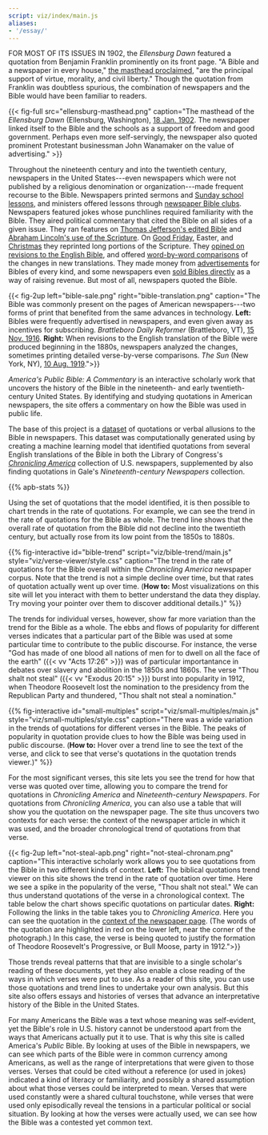 ```yaml
---
script: viz/index/main.js
aliases:
- '/essay/'
---
```


<span style="text-transform: uppercase;">For most of its issues in 1902,</span> the *Ellensburg Dawn* featured a quotation from Benjamin Franklin prominently on its front page. "A Bible and a newspaper in every house," [the masthead proclaimed](https://chroniclingamerica.loc.gov/lccn/sn88085012/1902-01-18/ed-1/seq-1/), "are the principal support of virtue, morality, and civil liberty." Though the quotation from Franklin was doubtless spurious, the combination of newspapers and the Bible would have been familiar to readers.

{{< fig-full src="ellensburg-masthead.png" caption="The masthead of the *Ellensburg Dawn* (Ellensburg, Washington), [18 Jan. 1902](https://chroniclingamerica.loc.gov/lccn/sn88085012/1902-01-18/ed-1/seq-1/). The newspaper linked itself to the Bible and the schools as a support of freedom and good government. Perhaps even more self-servingly, the newspaper also quoted prominent Protestant businessman John Wanamaker on the value of advertising." >}}

Throughout the nineteenth century and into the twentieth century, newspapers in the United States---even newspapers which were not published by a religious denomination or organization---made frequent recourse to the Bible. Newspapers printed sermons and [Sunday school lessons](https://chroniclingamerica.loc.gov/lccn/sn87076843/1919-09-18/ed-1/seq-3/), and ministers offered lessons through [newspaper Bible clubs](https://chroniclingamerica.loc.gov/lccn/sn93052980/1909-02-19/ed-1/seq-3/). Newspapers featured jokes whose punchlines required familiarity with the Bible. They aired political commentary that cited the Bible on all sides of a given issue. They ran features on [Thomas Jefferson's edited Bible](http://chroniclingamerica.loc.gov/lccn/sn84020274/1902-06-01/ed-1/seq-44/) and [Abraham Lincoln's use of the Scripture](http://chroniclingamerica.loc.gov/lccn/sn85042462/1909-02-14/ed-1/seq-53/). On [Good Friday](http://chroniclingamerica.loc.gov/lccn/sn85058397/1913-03-21/ed-1/seq-5/), Easter, and [Christmas](http://chroniclingamerica.loc.gov/lccn/sn83045160/1871-12-25/ed-1/seq-1/) they reprinted long portions of the Scripture. They [opined on revisions to the English Bible](http://chroniclingamerica.loc.gov/lccn/sn83030431/1919-08-10/ed-1/seq-25/), and offered [word-by-word comparisons](http://chroniclingamerica.loc.gov/lccn/sn85042331/1881-05-20/ed-1/seq-6/) of the changes in new translations. They made money from [advertisements](http://chroniclingamerica.loc.gov/lccn/sn83045433/1918-02-10/ed-1/seq-18/) for Bibles of every kind, and some newspapers even [sold Bibles directly](http://chroniclingamerica.loc.gov/lccn/sn86071593/1916-11-15/ed-1/seq-6/) as a way of raising revenue. But most of all, newspapers quoted the Bible.

{{< fig-2up left="bible-sale.png" right="bible-translation.png" caption="The Bible was commonly present on the pages of American newspapers---two forms of print that benefited from the same advances in technology. **Left:** Bibles were frequently advertised in newspapers, and even given away as incentives for subscribing. *Brattleboro Daily Reformer* (Brattleboro, VT), [15 Nov. 1916](https://chroniclingamerica.loc.gov/lccn/sn86071593/1916-11-15/ed-1/seq-6/). **Right:** When revisions to the English translation of the Bible were produced beginning in the 1880s, newspapers analyzed the changes, sometimes printing detailed verse-by-verse comparisons. *The Sun* (New York, NY), [10 Aug. 1919](https://chroniclingamerica.loc.gov/lccn/sn83030431/1919-08-10/ed-1/seq-25/).">}}

*America's Public Bible: A Commentary* is an interactive scholarly work that uncovers the history of the Bible in the nineteenth- and early twentieth-century United States. By identifying and studying quotations in American newspapers, the site offers a commentary on 
how the Bible was used in public life.

The base of this project is a [dataset](/#data) of quotations or verbal allusions to the Bible in newspapers. This dataset was computationally generated using by creating a machine learning model that identified quotations from several English translations of the Bible in both the Library of Congress's *[Chronicling America](http://chroniclingamerica.loc.gov/)* collection of U.S. newspapers, supplemented by also finding quotations in Gale's *Nineteenth-century Newspapers* collection.

{{% apb-stats %}}

Using the set of quotations that the model identified, it is then possible to chart trends in the rate of quotations. For example, we can see the trend in the rate of quotations for the Bible as whole. The trend line shows that the overall rate of quotation from the Bible did not decline into the twentieth century, but actually rose from its low point from the 1850s to 1880s.

{{% fig-interactive id="bible-trend" script="viz/bible-trend/main.js" style="viz/verse-viewer/style.css" caption="The trend in the rate of quotations for the Bible overall within the *Chronicling America* newspaper corpus. Note that the trend is not a simple decline over time, but that rates of quotation actually went up over time. (**How to:** Most visualizations on this site will let you interact with them to better understand the data they display. Try moving your pointer over them to discover additional details.)" %}}

The trends for individual verses, however, show far more variation than the trend for the Bible as a whole. The ebbs and flows of popularity for different verses indicates that a particular part of the Bible was used at some particular time to contribute to the public discourse. For instance, the verse "God has made of one blood all nations of men for to dwell on all the face of the earth" ({{< vv "Acts 17:26" >}}) was of particular importantance in debates over slavery and abolition in the 1850s and 1860s. The verse "Thou shalt not steal" ({{< vv "Exodus 20:15" >}}) burst into popularity in 1912, when Theodore Roosevelt lost the nomination to the presidency from the Republican Party and thundered, "Thou shalt not steal a nomination."

{{% fig-interactive id="small-multiples" script="viz/small-multiples/main.js" style="viz/small-multiples/style.css" caption="There was a wide variation in the trends of quotations for different verses in the Bible. The peaks of popularity in quotation provide clues to how the Bible was being used in public discourse. (**How to:** Hover over a trend line to see the text of the verse, and click to see that verse's quotations in the quotation trends viewer.)" %}}

For the most significant verses, this site lets you see the trend for how that verse was quoted over time, allowing you to compare the trend for quotations in *Chronicling America* and *Nineteenth-century Newspapers*. For quotations from *Chronicling America*, you can also use a table that will show you the quotation on the newspaper page. The site thus uncovers two contexts for each verse: the context of the newspaper article in which it was used, and the broader chronological trend of quotations from that verse. 

{{< fig-2up left="not-steal-apb.png" right="not-steal-chronam.png" caption="This interactive scholarly work allows you to see quotations from the Bible in two different kinds of context. **Left:** The biblical quotations trend viewer on this site shows the trend in the rate of quotation over time. Here we see a spike in the popularity of the verse, \"Thou shalt not steal.\" We can thus understand quotations of the verse in a chronological context. The table below the chart shows specific quotations on particular dates. **Right:** Following the links in the table takes you to *Chronicling America*. Here you can see the quotation in the [context of the newspaper page](https://chroniclingamerica.loc.gov/lccn/sn85038615/1912-06-27/ed-1/seq-8/#words=thou+shalt+steal+motto+roosevelt+quoted). (The words of the quotation are highlighted in red on the lower left, near the corner of the photograph.) In this case, the verse is being quoted to justify the formation of Theodore Roosevelt's Progressive, or Bull Moose, party in 1912.">}}

Those trends reveal patterns that that are invisible to a single scholar's reading of these documents, yet they also enable a close reading of the ways in which verses were put to use. As a reader of this site, you can use those quotations and trend lines to undertake your own analysis. But this site also offers essays and histories of verses that advance an interpretative history of the Bible in the United States.

For many Americans the Bible was a text whose meaning was self-evident, yet the Bible's role in U.S. history cannot be understood apart from the ways that Americans actually put it to use. That is why this site is called America's *Public* Bible. By looking at uses of the Bible in newspapers, we can see which parts of the Bible were in common currency among Americans, as well as the range of interpretations that were given to those verses. Verses that could be cited without a reference (or used in jokes) indicated a kind of literacy or familiarity, and possibly a shared assumption about what those verses could be interpreted to mean. Verses that were used constantly were a shared cultural touchstone, while verses that were used only episodically reveal the tensions in a particular political or social situation. By looking at how the verses were actually used, we can see how the Bible was a contested yet common text.
